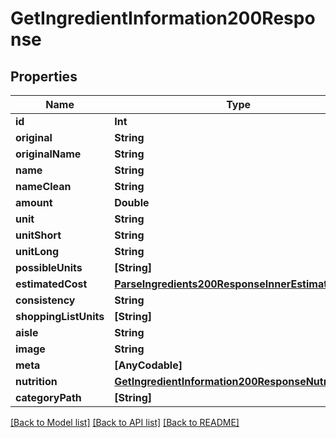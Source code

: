 # GetIngredientInformation200Response

## Properties
Name | Type | Description | Notes
------------ | ------------- | ------------- | -------------
**id** | **Int** |  | 
**original** | **String** |  | 
**originalName** | **String** |  | 
**name** | **String** |  | 
**nameClean** | **String** |  | 
**amount** | **Double** |  | 
**unit** | **String** |  | 
**unitShort** | **String** |  | 
**unitLong** | **String** |  | 
**possibleUnits** | **[String]** |  | 
**estimatedCost** | [**ParseIngredients200ResponseInnerEstimatedCost**](ParseIngredients200ResponseInnerEstimatedCost.md) |  | 
**consistency** | **String** |  | 
**shoppingListUnits** | **[String]** |  | 
**aisle** | **String** |  | 
**image** | **String** |  | 
**meta** | **[AnyCodable]** |  | 
**nutrition** | [**GetIngredientInformation200ResponseNutrition**](GetIngredientInformation200ResponseNutrition.md) |  | 
**categoryPath** | **[String]** |  | 

[[Back to Model list]](../README.md#documentation-for-models) [[Back to API list]](../README.md#documentation-for-api-endpoints) [[Back to README]](../README.md)


